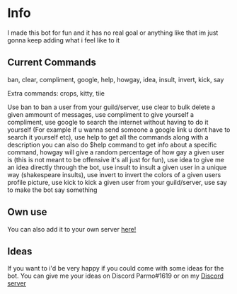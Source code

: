 # Info
I made this bot for fun and it has no real goal or anything like that im just gonna keep adding what i feel like to it

## Current Commands
ban, clear, compliment, google, help, howgay, idea, insult, invert, kick, say

Extra commands: crops, kitty, tiie

Use ban to ban a user from your guild/server, use clear to bulk delete a given ammount of messages, use compliment to give yourself a compliment, use google to search the internet without having to do it yourself (For example if u wanna send someone a google link u dont have to search it yourself etc), use help to get all the commands along with a description you can also do $help command to get info about a specific command, howgay will give a random percentage of how gay a given user is (this is not meant to be offensive it's all just for fun), use idea to give me an idea directly through the bot, use insult to insult a given user in a unique way (shakespeare insults), use invert to invert the colors of a given users profile picture, use kick to kick a given user from your guild/server, use say to make the bot say something

## Own use
You can also add it to your own server [here!](https://discord.com/api/oauth2/authorize?client_id=795750520744181871&permissions=8&scope=bot)

## Ideas
If you want to i'd be very happy if you could come with some ideas for the bot. You can give me your ideas on Discord Parmo#1619 or on my [Discord server](https://discord.gg/EsSZYNhZgs)
